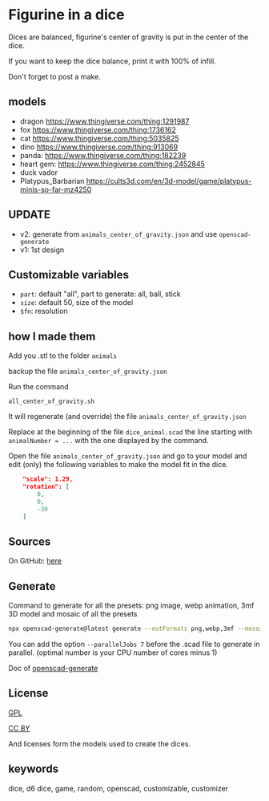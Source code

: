 # Figurine in a dice

Dices are balanced, figurine's center of gravity is put in the center of the dice.

If you want to keep the dice balance, print it with 100% of infill.

Don't forget to post a make.

## models

- dragon https://www.thingiverse.com/thing:1291987
- fox https://www.thingiverse.com/thing:1736162
- cat https://www.thingiverse.com/thing:5035825
- dino https://www.thingiverse.com/thing:913069
- panda: https://www.thingiverse.com/thing:182239
- heart gem: https://www.thingiverse.com/thing:2452845
- duck vador
- Platypus_Barbarian https://cults3d.com/en/3d-model/game/platypus-minis-so-far-mz4250

## UPDATE

- v2: generate from `animals_center_of_gravity.json` and use `openscad-generate`
- v1: 1st design

## Customizable variables

- `part`: default "all", part to generate: all, ball, stick
- `size`: default 50, size of the model
- `$fn`: resolution

## how I made them

Add you .stl to the folder `animals`

backup the file `animals_center_of_gravity.json`

Run the command

```shell
all_center_of_gravity.sh
```

It will regenerate (and override) the file `animals_center_of_gravity.json`

Replace at the beginning of the file `dice_animal.scad` the line starting with `animalNumber = ...` with the one
displayed by the command.

Open the file `animals_center_of_gravity.json` and go to your model and edit (only) the following variables to make the
model fit in the dice.

```json
    "scale": 1.29,
    "rotation": [
        0,
        0,
        -30
    ]
```

## Sources

On GitHub: [here](https://github.com/yannickbattail/openscad-models/tree/main/VoxelHeart)

## Generate

Command to generate for all the presets: png image, webp animation, 3mf 3D model and mosaic of all the presets

```bash
npx openscad-generate@latest generate --outFormats png,webp,3mf --mosaicFormat 2,2 --configFile dice_animal.yaml ./dice_animal.scad
```

You can add the option `--parallelJobs 7` before the .scad file to generate in parallel. (optimal number is your CPU
number of cores minus 1)

Doc of [openscad-generate](https://github.com/yannickbattail/openscad-generate)

## License

[GPL](https://www.gnu.org/licenses/gpl-3.0.html)

[CC BY](https://creativecommons.org/licenses/by/4.0/)

And licenses form the models used to create the dices.

## keywords

dice, d6 dice, game, random, openscad, customizable, customizer
